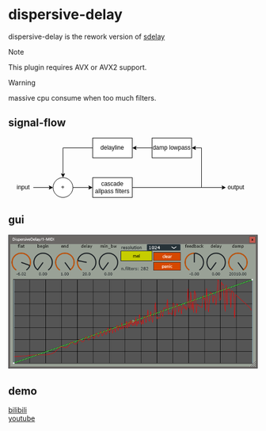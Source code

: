 # dispersive-delay

dispersive-delay is the rework version of [sdelay](https://github.com/a5632645/sdelay)

> [!NOTE]  
> This plugin requires AVX or AVX2 support.  

> [!WARNING]  
> massive cpu consume when too much filters.  

## signal-flow
<div width="100%" style="overflow-x: auto;">
<svg xmlns="http://www.w3.org/2000/svg" xmlns:xlink="http://www.w3.org/1999/xlink" version="1.1" width="490px" viewBox="-0.5 -0.5 490 121" content="&lt;mxfile host=&quot;Electron&quot; modified=&quot;2025-10-18T04:12:39.883Z&quot; agent=&quot;Mozilla/5.0 (Windows NT 10.0; Win64; x64) AppleWebKit/537.36 (KHTML, like Gecko) draw.io/22.1.2 Chrome/114.0.5735.289 Electron/25.9.4 Safari/537.36&quot; etag=&quot;b7Ke8T40anl6_5V4kKnN&quot; version=&quot;22.1.2&quot; type=&quot;device&quot;&gt;&#10;  &lt;diagram name=&quot;第 1 页&quot; id=&quot;V9qob2rwjMBJSb1sBFDI&quot;&gt;&#10;    &lt;mxGraphModel dx=&quot;1390&quot; dy=&quot;383&quot; grid=&quot;1&quot; gridSize=&quot;10&quot; guides=&quot;1&quot; tooltips=&quot;1&quot; connect=&quot;1&quot; arrows=&quot;1&quot; fold=&quot;1&quot; page=&quot;1&quot; pageScale=&quot;1&quot; pageWidth=&quot;827&quot; pageHeight=&quot;1169&quot; math=&quot;0&quot; shadow=&quot;0&quot;&gt;&#10;      &lt;root&gt;&#10;        &lt;mxCell id=&quot;0&quot; /&gt;&#10;        &lt;mxCell id=&quot;1&quot; parent=&quot;0&quot; /&gt;&#10;        &lt;mxCell id=&quot;vh8--_7yuRtIzIg0JLTh-9&quot; style=&quot;edgeStyle=orthogonalEdgeStyle;rounded=0;orthogonalLoop=1;jettySize=auto;html=1;entryX=1;entryY=0.5;entryDx=0;entryDy=0;&quot; edge=&quot;1&quot; parent=&quot;1&quot; source=&quot;vh8--_7yuRtIzIg0JLTh-1&quot; target=&quot;vh8--_7yuRtIzIg0JLTh-4&quot;&gt;&#10;          &lt;mxGeometry relative=&quot;1&quot; as=&quot;geometry&quot; /&gt;&#10;        &lt;/mxCell&gt;&#10;        &lt;mxCell id=&quot;vh8--_7yuRtIzIg0JLTh-1&quot; value=&quot;cascade allpass filters&quot; style=&quot;rounded=0;whiteSpace=wrap;html=1;&quot; vertex=&quot;1&quot; parent=&quot;1&quot;&gt;&#10;          &lt;mxGeometry x=&quot;160&quot; y=&quot;240&quot; width=&quot;80&quot; height=&quot;40&quot; as=&quot;geometry&quot; /&gt;&#10;        &lt;/mxCell&gt;&#10;        &lt;mxCell id=&quot;vh8--_7yuRtIzIg0JLTh-7&quot; style=&quot;edgeStyle=orthogonalEdgeStyle;rounded=0;orthogonalLoop=1;jettySize=auto;html=1;entryX=0;entryY=0.5;entryDx=0;entryDy=0;&quot; edge=&quot;1&quot; parent=&quot;1&quot; source=&quot;vh8--_7yuRtIzIg0JLTh-2&quot; target=&quot;vh8--_7yuRtIzIg0JLTh-1&quot;&gt;&#10;          &lt;mxGeometry relative=&quot;1&quot; as=&quot;geometry&quot; /&gt;&#10;        &lt;/mxCell&gt;&#10;        &lt;mxCell id=&quot;vh8--_7yuRtIzIg0JLTh-2&quot; value=&quot;+&quot; style=&quot;ellipse;whiteSpace=wrap;html=1;aspect=fixed;&quot; vertex=&quot;1&quot; parent=&quot;1&quot;&gt;&#10;          &lt;mxGeometry x=&quot;80&quot; y=&quot;240&quot; width=&quot;40&quot; height=&quot;40&quot; as=&quot;geometry&quot; /&gt;&#10;        &lt;/mxCell&gt;&#10;        &lt;mxCell id=&quot;vh8--_7yuRtIzIg0JLTh-11&quot; style=&quot;edgeStyle=orthogonalEdgeStyle;rounded=0;orthogonalLoop=1;jettySize=auto;html=1;entryX=1;entryY=0.5;entryDx=0;entryDy=0;&quot; edge=&quot;1&quot; parent=&quot;1&quot; source=&quot;vh8--_7yuRtIzIg0JLTh-4&quot; target=&quot;vh8--_7yuRtIzIg0JLTh-5&quot;&gt;&#10;          &lt;mxGeometry relative=&quot;1&quot; as=&quot;geometry&quot; /&gt;&#10;        &lt;/mxCell&gt;&#10;        &lt;mxCell id=&quot;vh8--_7yuRtIzIg0JLTh-4&quot; value=&quot;damp lowpass&quot; style=&quot;rounded=0;whiteSpace=wrap;html=1;&quot; vertex=&quot;1&quot; parent=&quot;1&quot;&gt;&#10;          &lt;mxGeometry x=&quot;280&quot; y=&quot;160&quot; width=&quot;80&quot; height=&quot;40&quot; as=&quot;geometry&quot; /&gt;&#10;        &lt;/mxCell&gt;&#10;        &lt;mxCell id=&quot;vh8--_7yuRtIzIg0JLTh-6&quot; style=&quot;edgeStyle=orthogonalEdgeStyle;rounded=0;orthogonalLoop=1;jettySize=auto;html=1;entryX=0.5;entryY=0;entryDx=0;entryDy=0;&quot; edge=&quot;1&quot; parent=&quot;1&quot; source=&quot;vh8--_7yuRtIzIg0JLTh-5&quot; target=&quot;vh8--_7yuRtIzIg0JLTh-2&quot;&gt;&#10;          &lt;mxGeometry relative=&quot;1&quot; as=&quot;geometry&quot; /&gt;&#10;        &lt;/mxCell&gt;&#10;        &lt;mxCell id=&quot;vh8--_7yuRtIzIg0JLTh-5&quot; value=&quot;delayline&quot; style=&quot;rounded=0;whiteSpace=wrap;html=1;&quot; vertex=&quot;1&quot; parent=&quot;1&quot;&gt;&#10;          &lt;mxGeometry x=&quot;160&quot; y=&quot;160&quot; width=&quot;80&quot; height=&quot;40&quot; as=&quot;geometry&quot; /&gt;&#10;        &lt;/mxCell&gt;&#10;        &lt;mxCell id=&quot;vh8--_7yuRtIzIg0JLTh-10&quot; value=&quot;&quot; style=&quot;endArrow=classic;html=1;rounded=0;&quot; edge=&quot;1&quot; parent=&quot;1&quot;&gt;&#10;          &lt;mxGeometry width=&quot;50&quot; height=&quot;50&quot; relative=&quot;1&quot; as=&quot;geometry&quot;&gt;&#10;            &lt;mxPoint x=&quot;380&quot; y=&quot;260&quot; as=&quot;sourcePoint&quot; /&gt;&#10;            &lt;mxPoint x=&quot;429.3333333333333&quot; y=&quot;260&quot; as=&quot;targetPoint&quot; /&gt;&#10;          &lt;/mxGeometry&gt;&#10;        &lt;/mxCell&gt;&#10;        &lt;mxCell id=&quot;vh8--_7yuRtIzIg0JLTh-12&quot; value=&quot;&quot; style=&quot;endArrow=classic;html=1;rounded=0;&quot; edge=&quot;1&quot; parent=&quot;1&quot;&gt;&#10;          &lt;mxGeometry width=&quot;50&quot; height=&quot;50&quot; relative=&quot;1&quot; as=&quot;geometry&quot;&gt;&#10;            &lt;mxPoint x=&quot;40&quot; y=&quot;260&quot; as=&quot;sourcePoint&quot; /&gt;&#10;            &lt;mxPoint x=&quot;80&quot; y=&quot;260&quot; as=&quot;targetPoint&quot; /&gt;&#10;          &lt;/mxGeometry&gt;&#10;        &lt;/mxCell&gt;&#10;        &lt;mxCell id=&quot;vh8--_7yuRtIzIg0JLTh-13&quot; value=&quot;input&quot; style=&quot;text;html=1;strokeColor=none;fillColor=none;align=center;verticalAlign=middle;whiteSpace=wrap;rounded=0;&quot; vertex=&quot;1&quot; parent=&quot;1&quot;&gt;&#10;          &lt;mxGeometry x=&quot;-10&quot; y=&quot;245&quot; width=&quot;60&quot; height=&quot;30&quot; as=&quot;geometry&quot; /&gt;&#10;        &lt;/mxCell&gt;&#10;        &lt;mxCell id=&quot;vh8--_7yuRtIzIg0JLTh-14&quot; value=&quot;output&quot; style=&quot;text;html=1;strokeColor=none;fillColor=none;align=center;verticalAlign=middle;whiteSpace=wrap;rounded=0;&quot; vertex=&quot;1&quot; parent=&quot;1&quot;&gt;&#10;          &lt;mxGeometry x=&quot;420&quot; y=&quot;245&quot; width=&quot;60&quot; height=&quot;30&quot; as=&quot;geometry&quot; /&gt;&#10;        &lt;/mxCell&gt;&#10;      &lt;/root&gt;&#10;    &lt;/mxGraphModel&gt;&#10;  &lt;/diagram&gt;&#10;&lt;/mxfile&gt;&#10;" onclick="(function(svg){var src=window.event.target||window.event.srcElement;while (src!=null&amp;&amp;src.nodeName.toLowerCase()!='a'){src=src.parentNode;}if(src==null){if(svg.wnd!=null&amp;&amp;!svg.wnd.closed){svg.wnd.focus();}else{var r=function(evt){if(evt.data=='ready'&amp;&amp;evt.source==svg.wnd){svg.wnd.postMessage(decodeURIComponent(svg.getAttribute('content')),'*');window.removeEventListener('message',r);}};window.addEventListener('message',r);svg.wnd=window.open('https://viewer.diagrams.net/?client=1&amp;page=0&amp;edit=_blank');}}})(this);" style="cursor:pointer;max-width:100%;max-height:121px;"><defs/><g><path d="M 250 100 L 390 100 L 390 20 L 376.37 20" fill="none" stroke="rgb(0, 0, 0)" stroke-miterlimit="10" pointer-events="stroke"/><path d="M 371.12 20 L 378.12 16.5 L 376.37 20 L 378.12 23.5 Z" fill="rgb(0, 0, 0)" stroke="rgb(0, 0, 0)" stroke-miterlimit="10" pointer-events="all"/><rect x="170" y="80" width="80" height="40" fill="rgb(255, 255, 255)" stroke="rgb(0, 0, 0)" pointer-events="all"/><g transform="translate(-0.5 -0.5)"><switch><foreignObject pointer-events="none" width="100%" height="100%" requiredFeatures="http://www.w3.org/TR/SVG11/feature#Extensibility" style="overflow: visible; text-align: left;"><div xmlns="http://www.w3.org/1999/xhtml" style="display: flex; align-items: unsafe center; justify-content: unsafe center; width: 78px; height: 1px; padding-top: 100px; margin-left: 171px;"><div data-drawio-colors="color: rgb(0, 0, 0); " style="box-sizing: border-box; font-size: 0px; text-align: center;"><div style="display: inline-block; font-size: 12px; font-family: Helvetica; color: rgb(0, 0, 0); line-height: 1.2; pointer-events: all; white-space: normal; overflow-wrap: normal;">cascade allpass filters</div></div></div></foreignObject><text x="210" y="104" fill="rgb(0, 0, 0)" font-family="Helvetica" font-size="12px" text-anchor="middle">cascade allpa...</text></switch></g><path d="M 130 100 L 163.63 100" fill="none" stroke="rgb(0, 0, 0)" stroke-miterlimit="10" pointer-events="stroke"/><path d="M 168.88 100 L 161.88 103.5 L 163.63 100 L 161.88 96.5 Z" fill="rgb(0, 0, 0)" stroke="rgb(0, 0, 0)" stroke-miterlimit="10" pointer-events="all"/><ellipse cx="110" cy="100" rx="20" ry="20" fill="rgb(255, 255, 255)" stroke="rgb(0, 0, 0)" pointer-events="all"/><g transform="translate(-0.5 -0.5)"><switch><foreignObject pointer-events="none" width="100%" height="100%" requiredFeatures="http://www.w3.org/TR/SVG11/feature#Extensibility" style="overflow: visible; text-align: left;"><div xmlns="http://www.w3.org/1999/xhtml" style="display: flex; align-items: unsafe center; justify-content: unsafe center; width: 38px; height: 1px; padding-top: 100px; margin-left: 91px;"><div data-drawio-colors="color: rgb(0, 0, 0); " style="box-sizing: border-box; font-size: 0px; text-align: center;"><div style="display: inline-block; font-size: 12px; font-family: Helvetica; color: rgb(0, 0, 0); line-height: 1.2; pointer-events: all; white-space: normal; overflow-wrap: normal;">+</div></div></div></foreignObject><text x="110" y="104" fill="rgb(0, 0, 0)" font-family="Helvetica" font-size="12px" text-anchor="middle">+</text></switch></g><path d="M 290 20 L 256.37 20" fill="none" stroke="rgb(0, 0, 0)" stroke-miterlimit="10" pointer-events="stroke"/><path d="M 251.12 20 L 258.12 16.5 L 256.37 20 L 258.12 23.5 Z" fill="rgb(0, 0, 0)" stroke="rgb(0, 0, 0)" stroke-miterlimit="10" pointer-events="all"/><rect x="290" y="0" width="80" height="40" fill="rgb(255, 255, 255)" stroke="rgb(0, 0, 0)" pointer-events="all"/><g transform="translate(-0.5 -0.5)"><switch><foreignObject pointer-events="none" width="100%" height="100%" requiredFeatures="http://www.w3.org/TR/SVG11/feature#Extensibility" style="overflow: visible; text-align: left;"><div xmlns="http://www.w3.org/1999/xhtml" style="display: flex; align-items: unsafe center; justify-content: unsafe center; width: 78px; height: 1px; padding-top: 20px; margin-left: 291px;"><div data-drawio-colors="color: rgb(0, 0, 0); " style="box-sizing: border-box; font-size: 0px; text-align: center;"><div style="display: inline-block; font-size: 12px; font-family: Helvetica; color: rgb(0, 0, 0); line-height: 1.2; pointer-events: all; white-space: normal; overflow-wrap: normal;">damp lowpass</div></div></div></foreignObject><text x="330" y="24" fill="rgb(0, 0, 0)" font-family="Helvetica" font-size="12px" text-anchor="middle">damp lowpass</text></switch></g><path d="M 170 20 L 110 20 L 110 73.63" fill="none" stroke="rgb(0, 0, 0)" stroke-miterlimit="10" pointer-events="stroke"/><path d="M 110 78.88 L 106.5 71.88 L 110 73.63 L 113.5 71.88 Z" fill="rgb(0, 0, 0)" stroke="rgb(0, 0, 0)" stroke-miterlimit="10" pointer-events="all"/><rect x="170" y="0" width="80" height="40" fill="rgb(255, 255, 255)" stroke="rgb(0, 0, 0)" pointer-events="all"/><g transform="translate(-0.5 -0.5)"><switch><foreignObject pointer-events="none" width="100%" height="100%" requiredFeatures="http://www.w3.org/TR/SVG11/feature#Extensibility" style="overflow: visible; text-align: left;"><div xmlns="http://www.w3.org/1999/xhtml" style="display: flex; align-items: unsafe center; justify-content: unsafe center; width: 78px; height: 1px; padding-top: 20px; margin-left: 171px;"><div data-drawio-colors="color: rgb(0, 0, 0); " style="box-sizing: border-box; font-size: 0px; text-align: center;"><div style="display: inline-block; font-size: 12px; font-family: Helvetica; color: rgb(0, 0, 0); line-height: 1.2; pointer-events: all; white-space: normal; overflow-wrap: normal;">delayline</div></div></div></foreignObject><text x="210" y="24" fill="rgb(0, 0, 0)" font-family="Helvetica" font-size="12px" text-anchor="middle">delayline</text></switch></g><path d="M 390 100 L 432.97 100" fill="none" stroke="rgb(0, 0, 0)" stroke-miterlimit="10" pointer-events="stroke"/><path d="M 438.22 100 L 431.22 103.5 L 432.97 100 L 431.22 96.5 Z" fill="rgb(0, 0, 0)" stroke="rgb(0, 0, 0)" stroke-miterlimit="10" pointer-events="all"/><path d="M 50 100 L 83.63 100" fill="none" stroke="rgb(0, 0, 0)" stroke-miterlimit="10" pointer-events="stroke"/><path d="M 88.88 100 L 81.88 103.5 L 83.63 100 L 81.88 96.5 Z" fill="rgb(0, 0, 0)" stroke="rgb(0, 0, 0)" stroke-miterlimit="10" pointer-events="all"/><rect x="0" y="85" width="60" height="30" fill="none" stroke="none" pointer-events="all"/><g transform="translate(-0.5 -0.5)"><switch><foreignObject pointer-events="none" width="100%" height="100%" requiredFeatures="http://www.w3.org/TR/SVG11/feature#Extensibility" style="overflow: visible; text-align: left;"><div xmlns="http://www.w3.org/1999/xhtml" style="display: flex; align-items: unsafe center; justify-content: unsafe center; width: 58px; height: 1px; padding-top: 100px; margin-left: 1px;"><div data-drawio-colors="color: rgb(0, 0, 0); " style="box-sizing: border-box; font-size: 0px; text-align: center;"><div style="display: inline-block; font-size: 12px; font-family: Helvetica; color: rgb(0, 0, 0); line-height: 1.2; pointer-events: all; white-space: normal; overflow-wrap: normal;">input</div></div></div></foreignObject><text x="30" y="104" fill="rgb(0, 0, 0)" font-family="Helvetica" font-size="12px" text-anchor="middle">input</text></switch></g><rect x="430" y="85" width="60" height="30" fill="none" stroke="none" pointer-events="all"/><g transform="translate(-0.5 -0.5)"><switch><foreignObject pointer-events="none" width="100%" height="100%" requiredFeatures="http://www.w3.org/TR/SVG11/feature#Extensibility" style="overflow: visible; text-align: left;"><div xmlns="http://www.w3.org/1999/xhtml" style="display: flex; align-items: unsafe center; justify-content: unsafe center; width: 58px; height: 1px; padding-top: 100px; margin-left: 431px;"><div data-drawio-colors="color: rgb(0, 0, 0); " style="box-sizing: border-box; font-size: 0px; text-align: center;"><div style="display: inline-block; font-size: 12px; font-family: Helvetica; color: rgb(0, 0, 0); line-height: 1.2; pointer-events: all; white-space: normal; overflow-wrap: normal;">output</div></div></div></foreignObject><text x="460" y="104" fill="rgb(0, 0, 0)" font-family="Helvetica" font-size="12px" text-anchor="middle">output</text></switch></g></g><switch><g requiredFeatures="http://www.w3.org/TR/SVG11/feature#Extensibility"/><a transform="translate(0,-5)" xlink:href="https://www.drawio.com/doc/faq/svg-export-text-problems" target="_blank"><text text-anchor="middle" font-size="10px" x="50%" y="100%">Text is not SVG - cannot display</text></a></switch></svg>
</div>

## gui
![GUI](gui.png)  

## demo
[bilibili](https://b23.tv/fBF42Zw)  
[youtube](https://www.youtube.com/watch?v=jEtyFu0hCgI&t=110s)  
